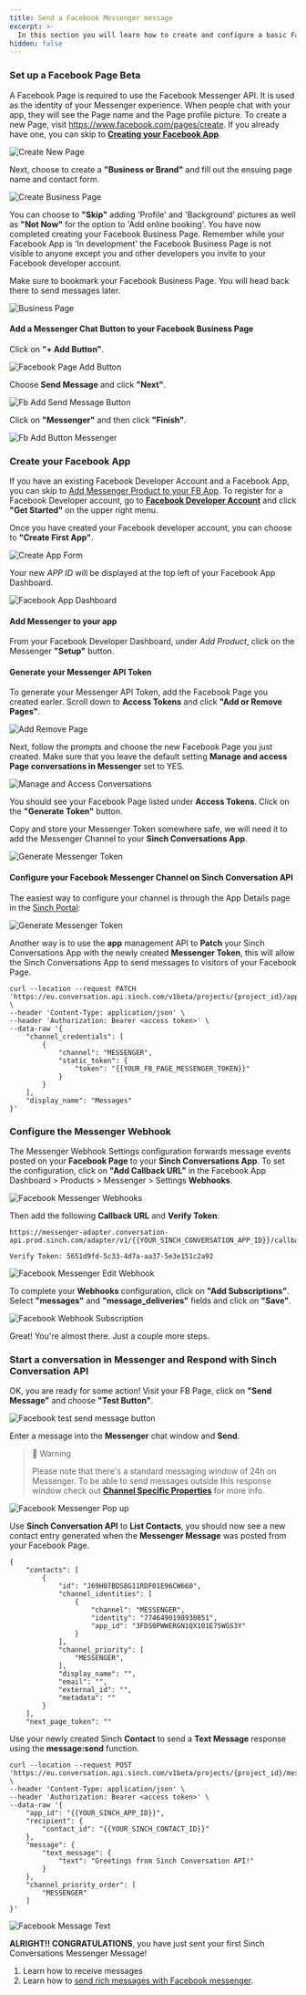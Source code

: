 ```yaml
---
title: Send a Facebook Messenger message
excerpt: >-
  In this section you will learn how to create and configure a basic Facebook Business Page with Messenger chat feature. Once you complete the steps below you will have a Facebook App, Facebook Business Page with Messenger Chat button, a Messenger Token, and a configured Messenger Webhook to use with the Sinch Conversation API.
hidden: false
---
```


### Set up a Facebook Page <span class="betabadge">Beta</span>

A Facebook Page is required to use the Facebook Messenger API. It is used as the identity of your Messenger experience. When people chat with your app, they will see the Page name and the Page profile picture. To create a new Page, visit https://www.facebook.com/pages/create. If you already have one, you can skip to [**Creating your Facebook App**](doc:conversation-send-a-message-with-fb-messenger#create-your-facebook-app).

![Create New Page](conversation-channel-support/images/channel-support/messenger/fb_create_new_page.png)

Next, choose to create a **"Business or Brand"** and fill out the ensuing page name and contact form.

![Create Business Page](conversation-channel-support/images/channel-support/messenger/fb_create_business_page.png)

You can choose to **"Skip"** adding 'Profile' and 'Background' pictures as well as **"Not Now"** for the option to 'Add online booking'. You have now completed creating your Facebook Business Page. Remember while your Facebook App is 'In development' the Facebook Business Page is not visible to anyone except you and other developers you invite to your Facebook developer account.

Make sure to bookmark your Facebook Business Page. You will head back there to send messages later.

![Business Page](conversation-channel-support/images/channel-support/messenger/fb_business_page.png)

#### Add a Messenger Chat Button to your Facebook Business Page

Click on **"+ Add Button"**.

![Facebook Page Add Button](conversation-channel-support/images/channel-support/messenger/fb_page_add_button.png)

Choose **Send Message** and click **"Next"**.

![Fb Add Send Message Button](conversation-channel-support/images/channel-support/messenger/fb_add_send_message_button.png)

Click on **"Messenger"** and then click **"Finish"**.

![Fb Add Button Messenger](conversation-channel-support/images/channel-support/messenger/fb_add_button_messenger.png)

### Create your Facebook App

If you have an existing Facebook Developer Account and a Facebook App, you can skip to [Add Messenger Product to your FB App](#add-messenger-to-your-app).
To register for a Facebook Developer account, go to **[Facebook Developer Account](https://developers.facebook.com)** and click **"Get Started"** on the upper right menu.

[](conversation-channel-support/images/channel-support/messenger/fb_for_developers.png)

Once you have created your Facebook developer account, you can choose to **"Create First App"**.

![Create App Form](conversation-channel-support/images/channel-support/messenger/fb_create_first_app.png)

Your new _APP ID_ will be displayed at the top left of your Facebook App Dashboard.

![Facebook App Dashboard](conversation-channel-support/images/channel-support/messenger/fb_app_dashboard.png)

#### Add Messenger to your app

From your Facebook Developer Dashboard, under _Add Product_, click on the Messenger **"Setup"** button.

#### Generate your Messenger API Token

To generate your Messenger API Token, add the Facebook Page you created earler. Scroll down to **Access Tokens** and click **"Add or Remove Pages"**.

![Add Remove Page](conversation-channel-support/images/channel-support/messenger/fb_add_remove_page.png)

Next, follow the prompts and choose the new Facebook Page you just created. Make sure that you leave the default setting **Manage and access Page conversations in Messenger** set to YES.

![Manage and Access Conversations](conversation-channel-support/images/channel-support/messenger/fb_manage_and_access_conversations.png)

You should see your Facebook Page listed under **Access Tokens**. Click on the **"Generate Token"** button.

Copy and store your Messenger Token somewhere safe, we will need it to add the Messenger Channel to your **Sinch Conversations App**.

![Generate Messenger Token](conversation-channel-support/images/channel-support/messenger/fb_generate_messenger_token.png)

#### Configure your Facebook Messenger Channel on Sinch Conversation API

The easiest way to configure your channel is through the App Details page in the [Sinch Portal](https://dashboard.sinch.com/convapi/apps):

![Generate Messenger Token](conversation-channel-support/images/channel-support/messenger/fb_channel_config.png)

Another way is to use the **app** management API  to **Patch** your Sinch Conversations App with the newly created **Messenger Token**, this will allow the Sinch Conversations App to send messages to visitors of your Facebook Page.

```shell Curl
curl --location --request PATCH 'https://eu.conversation.api.sinch.com/v1beta/projects/{project_id}/apps' \
--header 'Content-Type: application/json' \
--header 'Authorization: Bearer <access token>' \
--data-raw '{
    "channel_credentials": [
        {
            "channel": "MESSENGER",
            "static_token": {
                "token": "{{YOUR_FB_PAGE_MESSENGER_TOKEN}}"
            }
        }
    ],
    "display_name": "Messages"
}'
```

### Configure the Messenger Webhook

The Messenger Webhook Settings configuration forwards message events posted on your **Facebook Page** to your **Sinch Conversations App**. To set the configuration, click on **"Add Callback URL"** in the Facebook App Dashboard > Products > Messenger > Settings **Webhooks**.

![Facebook Messenger Webhooks](conversation-channel-support/images/channel-support/messenger/fb_messenger_webhooks.png)

Then add the following **Callback URL** and **Verify Token**:

```Curl  Callback URL:
https://messenger-adapter.conversation-api.prod.sinch.com/adapter/v1/{{YOUR_SINCH_CONVERSATION_APP_ID}}/callback

Verify Token: 5651d9fd-5c33-4d7a-aa37-5e3e151c2a92
```

![Facebook Messenger Edit Webhook](conversation-channel-support/images/channel-support/messenger/fb_messenger_edit_webhook.png)

To complete your **Webhooks** configuration, click on **"Add Subscriptions"**. Select **"messages"** and **"message_deliveries"** fields and click on **"Save"**.

![Facebook Webhook Subscription](conversation-channel-support/images/channel-support/messenger/fp_messenger_webhook_subscriptions.png)

Great! You're almost there. Just a couple more steps.

### Start a conversation in Messenger and Respond with Sinch Conversation API

OK, you are ready for some action! Visit your FB Page, click on **"Send Message"** and choose **"Test Button"**.

![Facebook test send message button](conversation-channel-support/images/channel-support/messenger/fb_page_test_send_message_button.png)

Enter a message into the **Messenger** chat window and **Send**.

> 🚧 Warning
>
> Please note that there's a standard messaging window of 24h on Messenger. To be able to send messages outside this response window check out [**Channel Specific Properties**](doc:conversation-channel-support-channel-properties) for more info. 

![Facebook Messenger Pop up](conversation-channel-support/images/channel-support/messenger/fb_page_messenger_pop_up.png)

Use **Sinch Conversation API** to **List Contacts**, you should now see a new contact entry generated when the **Messenger Message** was posted from your Facebook Page.

```
{
    "contacts": [
        {
            "id": "J69H07BDS8G11RDF01E96CW660",
            "channel_identities": [
                {
                    "channel": "MESSENGER",
                    "identity": "7746490198930851",
                    "app_id": "3FDS0PWWERGN1QX101E75WGS3Y"
                }
            ],
            "channel_priority": [
                "MESSENGER",
            ],
            "display_name": "",
            "email": "",
            "external_id": "",
            "metadata": ""
        }
    ],
    "next_page_token": ""

```

Use your newly created Sinch **Contact** to send a **Text Message** response using the **message:send** function.

```shell Curl
curl --location --request POST 'https://eu.conversation.api.sinch.com/v1beta/projects/{project_id}/messages:send' \
--header 'Content-Type: application/json' \
--header 'Authorization: Bearer <access token>' \
--data-raw '{
    "app_id": "{{YOUR_SINCH_APP_ID}}",
    "recipient": {
        "contact_id": "{{YOUR_SINCH_CONTACT_ID}}"
    },
    "message": {
        "text_message": {
            "text": "Greetings from Sinch Conversation API!"
        }
    },
    "channel_priority_order": [
        "MESSENGER"
    ]
}'
```

![Facebook Message Text](conversation-channel-support/images/channel-support/messenger/fb_message_text.jpg)

**ALRIGHT!! CONGRATULATIONS**, you have just sent your first Sinch Conversations Messenger Message!

1. Learn how to receive messages
2. Learn how to [send rich messages with Facebook messenger](doc:conversation-send-rich-messages-with-fb-messenger).
